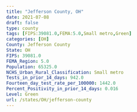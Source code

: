 ```yaml
---
title: "Jefferson County, OH"
date: 2021-07-08
draft: false
type: county
tags: [FIPS:39081.0,FEMA:5.0,Small metro,Green]
categories: [OH]
County: Jefferson County
State: OH
FIPS: 39081.0
FEMA_Region: 5.0
Population: 65325.0
NCHS_Urban_Rural_Classification: Small metro
Tests_in_prior_14_days: 942.0
Fourteen_day_test_rate_per_100000: 1442.0
Percent_Positivity_in_prior_14_days: 0.016
Level: Green
url: /states/OH/jefferson-county
---
```



